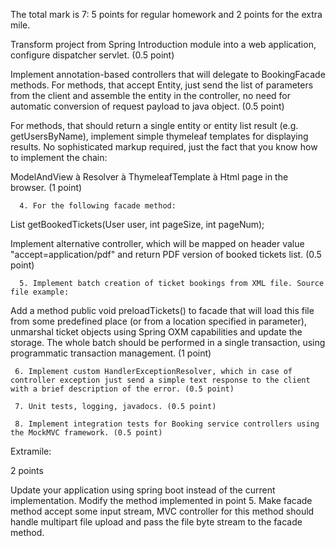 The total mark is 7:  5 points for regular homework and 2 points for the extra mile.



Transform project from Spring Introduction module into a web application, configure dispatcher servlet. (0.5 point)

Implement annotation-based controllers that will delegate to BookingFacade methods. For methods, that accept Entity, just send the list of parameters from the client and assemble the entity in the controller, no need for automatic conversion of request payload to java object. (0.5 point)

For methods, that should return a single entity or entity list result (e.g. getUsersByName), implement simple thymeleaf templates for displaying results. No sophisticated markup required, just the fact that you know how to implement the chain:

ModelAndView à Resolver à ThymeleafTemplate à Html page in the browser. (1 point)

      4. For the following facade method:

List getBookedTickets(User user, int pageSize, int pageNum);

Implement alternative controller, which will be mapped on header value "accept=application/pdf" and return PDF version of booked tickets list. (0.5 point)

      5. Implement batch creation of ticket bookings from XML file. Source file example:

<tickets>

<ticket user="..." event="..." category="..." place="..."/>

<ticket user="..." event="..." category="..." place="..."/>

<ticket user="..." event="..." category="..." place="..."/>

</tickets>

Add a method public void preloadTickets() to facade that will load this file from some predefined place (or from a location specified in parameter), unmarshal ticket objects using Spring OXM capabilities and update the storage. The whole batch should be performed in a single transaction, using programmatic transaction management. (1 point)

     6. Implement custom HandlerExceptionResolver, which in case of controller exception just send a simple text response to the client with a brief description of the error. (0.5 point)

     7. Unit tests, logging, javadocs. (0.5 point)

     8. Implement integration tests for Booking service controllers using the MockMVC framework. (0.5 point)

Extramile:


2 points

Update your application using spring boot instead of the current implementation.
Modify the method implemented in point 5. Make facade method accept some input stream, MVC controller for this method should handle multipart file upload and pass the file byte stream to the facade method.
